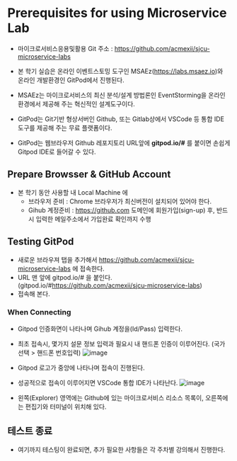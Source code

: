 # Prerequisites for using Microservice Lab

- 마이크로서비스응용및활용 Git 주소 : https://github.com/acmexii/sjcu-microservice-labs

- 본 학기 실습은 온라인 이벤트스토밍 도구인 MSAEz(https://labs.msaez.io)와 온라인 개발환경인 GitPod에서 진행된다.

- MSAEz는 마이크로서비스의 최신 분석/설계 방법론인 EventStorming을 온라인 환경에서 제공해 주는 혁신적인 설계도구이다. 

- GitPod는 Git기반 형상서버인 Github, 또는 Gitlab상에서 VSCode 등 통합 IDE 도구를 제공해 주는 무료 플랫폼이다.
- GitPod는 웹브라우저 Github 레포지토리 URL앞에 **gitpod.io/#** 를 붙이면 손쉽게 Gitpod IDE로 들어갈 수 있다.


## Prepare Browsser & GitHub Account
- 본 학기 동안 사용할 내 Local Machine 에
  - 브라우저 준비 : Chrome 브라우저가 최신버전이 설치되어 있어야 한다.
  - Gihub 계정준비 : https://github.com 도메인에 회원가입(sign-up) 후, 반드시 입력한 메일주소에서 가입완료 확인까지 수행


## Testing GitPod 
- 새로운 브라우져 탭을 추가해서 https://github.com/acmexii/sjcu-microservice-labs 에 접속한다.
- URL 맨 앞에 gitpod.io/# 을 붙인다. (gitpod.io/#https://github.com/acmexii/sjcu-microservice-labs)
- 접속해 본다.


### When Connecting 

- Gitpod 인증화면이 나타나며 Gihub 계정을(Id/Pass) 입력한다.
- 최초 접속시, 몇가지 설문 정보 입력과 필요시 내 핸드폰 인증이 이루어진다. (국가 선택 > 핸드폰 번호입력)
![image](https://user-images.githubusercontent.com/35618409/187013335-cee187a1-cd43-4752-b881-424af1a9f2f9.png)


- Gitpod 로고가 중앙에 나타나며 접속이 진행된다.
- 성공적으로 접속이 이루어지면 VSCode 통합 IDE가 나타난다.
![image](https://user-images.githubusercontent.com/35618409/187012423-53229178-9221-492f-bf75-b493e99782be.png)
- 왼쪽(Explorer) 영역에는 Github에 있는 마이크로서비스 리소스 목록이, 오른쪽에는 편집기와 터미널이 위치해 있다.


## 테스트 종료

- 여기까지 테스팅이 완료되면, 추가 필요한 사항들은 각 주차별 강의해서 진행한다.


